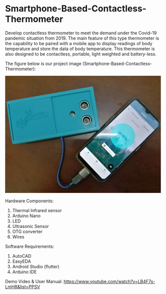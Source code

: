 # Smartphone-Based-Contactless-Thermometer

Develop contactless thermometer to meet the demand under the Covid-19 pandemic situation from 2019. The main feature of this type thermometer is the capability to be paired with a mobile app to display readings of body temperature and store the data of body temperature. This thermometer is also designed to be contactless, portable, light weighted and battery-less. 

The figure below is our project image (Smartphone-Based-Contactless-Thermometer):

[](/images/thermometer.png)                ![](/images/finalproduct.png)

Hardware Components:
1. Thermal Infrared sensor
2. Arduino Nano
3. LED
4. Ultrasonic Sensor
5. OTG converter
6. Wires

Software Requirements:
1. AutoCAD
2. EasyEDA
3. Android Studio (flutter)
4. Arduino IDE

Demo Video & User Manual: https://www.youtube.com/watch?v=LB4F7s-LmH8&list=PPSV



